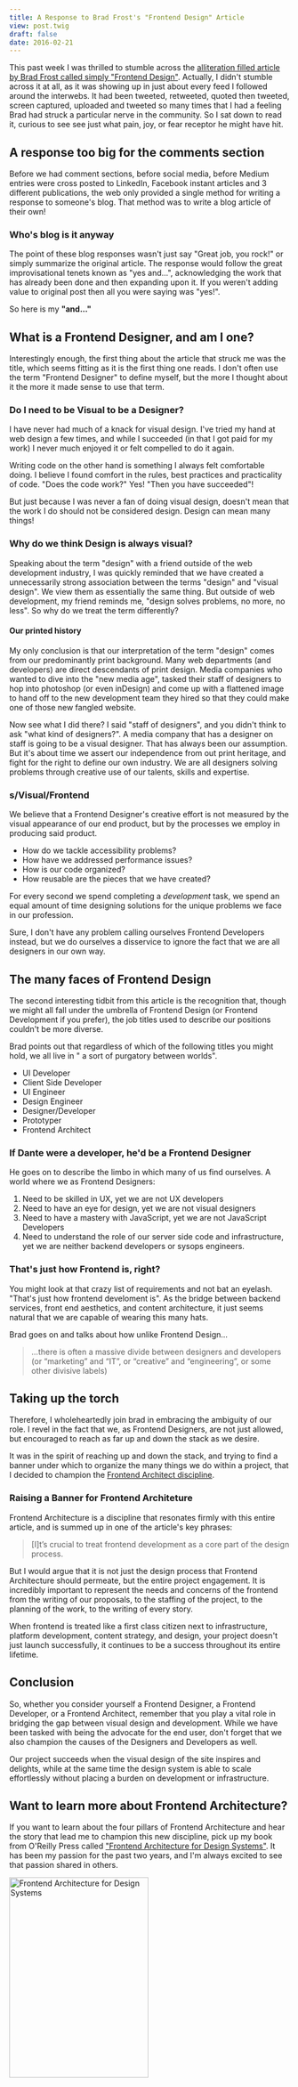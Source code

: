 ```yaml
---
title: A Response to Brad Frost's "Frontend Design" Article
view: post.twig
draft: false
date: 2016-02-21
---
```



This past week I was thrilled to stumble across the [alliteration filled article by Brad Frost called simply "Frontend Design"](http://bradfrost.com/blog/post/frontend-design/). Actually, I didn't stumble across it at all, as it was showing up in just about every feed I followed around the interwebs. It had been tweeted, retweeted, quoted then tweeted, screen captured, uploaded and tweeted so many times that I had a feeling Brad had struck a particular nerve in the community. So I sat down to read it, curious to see see just what pain, joy, or fear receptor he might have hit.

## A response too big for the comments section

Before we had comment sections, before social media, before Medium entries were cross posted to LinkedIn, Facebook instant articles and 3 different publications, the web only provided a single method for writing a response to someone's blog. That method was to write a blog article of their own!

### Who's blog is it anyway

The point of these blog responses wasn't just say "Great job, you rock!" or simply summarize the original article. The response would follow the great improvisational tenets known as "yes and...", acknowledging the work that has already been done and then expanding upon it. If you weren't adding value to original post then all you were saying was "yes!".

So here is my __"and..."__

## What is a Frontend Designer, and am I one?

Interestingly enough, the first thing about the article that struck me was the title, which seems fitting as it is the first thing one reads. I don't often use the term "Frontend Designer" to define myself, but the more I thought about it the more it made sense to use that term.

### Do I need to be Visual to be a Designer?

I have never had much of a knack for visual design. I've tried my hand at web design a few times, and while I succeeded (in that I got paid for my work) I never much enjoyed it or felt compelled to do it again.

Writing code on the other hand is something I always felt comfortable doing. I believe I found comfort in the rules, best practices and practicality of code. "Does the code work?" Yes! "Then you have succeeded"!

But just because I was never a fan of doing visual design, doesn't mean that the work I do should not be considered design. Design can mean many things!

### Why do we think Design is always visual?

Speaking about the term "design" with a friend outside of the web development industry, I was quickly reminded that we have created a unnecessarily strong association between the terms "design" and "visual design". We view them as essentially the same thing. But outside of web development, my friend reminds me, "design solves problems, no more, no less". So why do we treat the term differently?

#### Our printed history

My only conclusion is that our interpretation of the term "design" comes from our predominantly print background. Many web departments (and developers) are direct descendants of print design. Media companies who wanted to dive into the "new media age", tasked their staff of designers to hop into photoshop (or even inDesign) and come up with a flattened image to hand off to the new development team they hired so that they could make one of those new fangled website.

Now see what I did there? I said "staff of designers", and you didn't think to ask "what kind of designers?". A media company that has a designer on staff is going to be a visual designer. That has always been our assumption. But it's about time we assert our independence from out print heritage, and fight for the right to define our own industry. We are all designers solving problems through creative use of our talents, skills and expertise.

### s/Visual/Frontend

We believe that a Frontend Designer's creative effort is not measured by the visual appearance of our end product, but by the processes we employ in producing said product.

- How do we tackle accessibility problems?
- How have we addressed performance issues?
- How is our code organized?
- How reusable are the pieces that we have created?

For every second we spend completing a _development_ task, we spend an equal amount of time designing solutions for the unique problems we face in our profession.

Sure, I don't have any problem calling ourselves Frontend Developers instead, but we do ourselves a disservice to ignore the fact that we are all designers in our own way.

## The many faces of Frontend Design

The second interesting tidbit from this article is the recognition that, though we might all fall under the umbrella of Frontend Design (or Frontend Development if you prefer), the job titles used to describe our positions couldn't be more diverse.

Brad points out that regardless of which of the following titles you might hold, we all live in " a sort of purgatory between worlds".

- UI Developer
- Client Side Developer
- UI Engineer
- Design Engineer
- Designer/Developer
- Prototyper
- Frontend Architect

### If Dante were a developer, he'd be a Frontend Designer

He goes on to describe the limbo in which many of us find ourselves. A world where we as Frontend Designers:

1. Need to be skilled in UX, yet we are not UX developers
2. Need to have an eye for design, yet we are not visual designers
3. Need to have a mastery with JavaScript, yet we are not JavaScript Developers
4. Need to understand the role of our server side code and infrastructure, yet we are neither backend developers or sysops engineers.

### That's just how Frontend is, right?

You might look at that crazy list of requirements and not bat an eyelash. "That's just how frontend develoment is". As the bridge between backend services, front end aesthetics, and content architecture, it just seems natural that we are capable of wearing this many hats.

Brad goes on and talks about how unlike Frontend Design...

> ...there is often a massive divide between designers and developers (or “marketing” and “IT”, or “creative” and “engineering”, or some other divisive labels)

## Taking up the torch

Therefore, I wholeheartedly join brad in embracing the ambiguity of our role. I revel in the fact that we, as Frontend Designers, are not just allowed, but encouraged to reach as far up and down the stack as we desire.

It was in the spirit of reaching up and down the stack, and trying to find a banner under which to organize the many things we do within a project, that I decided to champion the [Frontend Architect discipline](https://github.com/micahgodbolt/front-end-architecture).

### Raising a Banner for Frontend Architeture

Frontend Architecture is a discipline that resonates firmly with this entire article, and is summed up in one of the article's key phrases:

> [I]t’s crucial to treat frontend development as a core part of the design process.

But I would argue that it is not just the design process that Frontend Architecture should permeate, but the entire project engagement. It is incredibly important to represent the needs and concerns of the frontend from the writing of our proposals, to the staffing of the project, to the planning of the work, to the writing of every story.

When frontend is treated like a first class citizen next to infrastructure, platform development, content strategy, and design, your project doesn't just launch successfully, it continues to be a success throughout its entire lifetime.

## Conclusion

So, whether you consider yourself a Frontend Designer, a Frontend Developer, or a Frontend Architect, remember that you play a vital role in bridging the gap between visual design and development. While we have been tasked with being the advocate for the end user, don't forget that we also champion the causes of the Designers and Developers as well.

Our project succeeds when the visual design of the site inspires and delights, while at the same time the design system is able to scale effortlessly without placing a burden on development or infrastructure.

## Want to learn more about Frontend Architecture?

If you want to learn about the four pillars of Frontend Architecture and hear the story that lead me to champion this new discipline, pick up my book from O'Reilly Press called ["Frontend Architecture for Design Systems"](http://bit.ly/feabook). It has been my passion for the past two years, and I'm always excited to see that passion shared in others.


<a href="http://bit.ly/feabook"><img height="360" width="250" src="/assets/img/feacover.png" alt="Frontend Architecture for Design Systems"></a>
